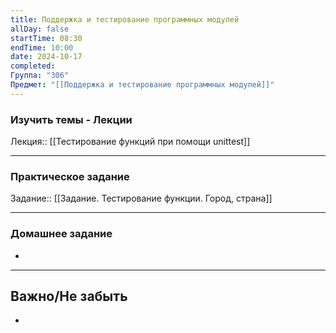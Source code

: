 ```yaml
---
title: Поддержка и тестирование программных модулей
allDay: false
startTime: 08:30
endTime: 10:00
date: 2024-10-17
completed: 
Группа: "306"
Предмет: "[[Поддержка и тестирование программных модулей]]"
---
```

### Изучить темы - Лекции

Лекция:: [[Тестирование функций при помощи unittest]]

---
### Практическое задание

Задание:: [[Задание. Тестирование функции. Город, страна]]

---
### Домашнее задание

- 

---
## Важно/Не забыть

- 